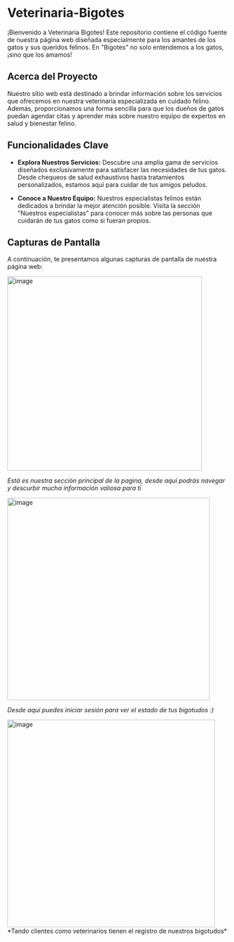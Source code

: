 # Veterinaria-Bigotes

¡Bienvenido a Veterinaria Bigotes! Este repositorio contiene el código fuente de nuestra página web diseñada especialmente para los amantes de los gatos y sus queridos felinos. En "Bigotes" no solo entendemos a los gatos, ¡sino que los amamos!

## Acerca del Proyecto

Nuestro sitio web está destinado a brindar información sobre los servicios que ofrecemos en nuestra veterinaria especializada en cuidado felino. Además, proporcionamos una forma sencilla para que los dueños de gatos puedan agendar citas y aprender más sobre nuestro equipo de expertos en salud y bienestar felino.

## Funcionalidades Clave

- **Explora Nuestros Servicios:** Descubre una amplia gama de servicios diseñados exclusivamente para satisfacer las necesidades de tus gatos. Desde chequeos de salud exhaustivos hasta tratamientos personalizados, estamos aquí para cuidar de tus amigos peludos.

- **Conoce a Nuestro Equipo:** Nuestros especialistas felinos están dedicados a brindar la mejor atención posible. Visita la sección "Nuestros especialistas" para conocer más sobre las personas que cuidarán de tus gatos como si fueran propios.

## Capturas de Pantalla

A continuación, te presentamos algunas capturas de pantalla de nuestra página web:

<img width="444" alt="image" src="https://github.com/parraluisa/Veterinaria-Bigotes/assets/79608753/63873922-6e82-4a1f-b063-a11d1475871d">

*Está es nuestra sección principal de la pagina, desde aquí podrás navegar y descurbir mucha información valiosa para ti*

<img width="462" alt="image" src="https://github.com/parraluisa/Veterinaria-Bigotes/assets/79608753/e3e8dae3-1365-470f-b6f1-4f437bce4fc7">

*Desde aquí puedes iniciar sesión para ver el estado de tus bigotudos :)*


<img width="474" alt="image" src="https://github.com/parraluisa/Veterinaria-Bigotes/assets/79608753/1ea08cbf-3bbd-490e-bbab-6f2fb83227b9">
*Tando clientes como veterinarios tienen el registro de nuestros bigotudos*




